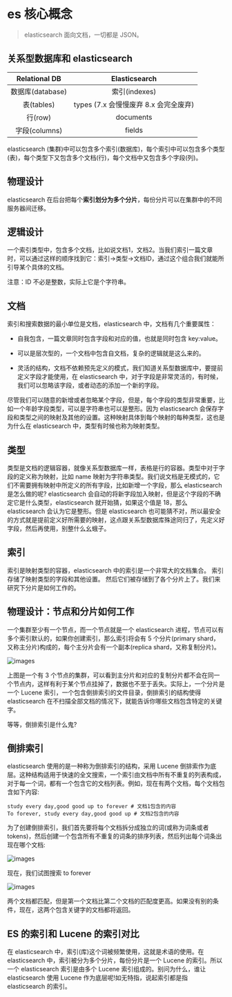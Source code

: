 # es 核心概念

> elasticsearch 面向文档，一切都是 JSON。

## 关系型数据库和 elasticsearch

| Relational DB | Elasticsearch |
| :-----------: | :-----------: |
| 数据库(database) | 索引(indexes) |
| 表(tables) | types (7.x 会慢慢废弃 8.x 会完全废弃) |
| 行(row) | documents |
| 字段(columns) | fields |

elasticsearch (集群)中可以包含多个索引(数据库)，每个索引中可以包含多个类型(表)，每个类型下又包含多个文档(行)，每个文档中又包含多个字段(列)。

## 物理设计

elasticsearch 在后台把每个**索引划分为多个分片**，每份分片可以在集群中的不同服务器间迁移。

## 逻辑设计

一个索引类型中，包含多个文档，比如说文档1，文档2。当我们索引一篇文章时，可以通过这样的顺序找到它：索引->类型->文档ID，通过这个组合我们就能所引导某个具体的文档。

注意：ID 不必是整数，实际上它是个字符串。

## 文档
索引和搜索数据的最小单位是文档，elasticsearch 中，文档有几个重要属性：

+ 自我包含，一篇文章同时包含字段和对应的值，也就是同时包含 key:value。

+ 可以是层次型的，一个文档中包含自文档，复杂的逻辑就是这么来的。

+ 灵活的结构，文档不依赖预先定义的模式，我们知道关系型数据库中，要提前定义字段才能使用，在 elasticsearch 中，对于字段是非常灵活的，有时候，我们可以忽略该字段，或者动态的添加一个新的字段。

尽管我们可以随意的新增或者忽略某个字段，但是，每个字段的类型非常重要，比如一个年龄字段类型，可以是字符串也可以是整形。因为 elasticsearch 会保存字段和类型之间的映射及其他的设置。这种映射具体到每个映射的每种类型，这也是为什么在 elasticsearch 中，类型有时候也称为映射类型。

## 类型

类型是文档的逻辑容器，就像关系型数据库一样，表格是行的容器。类型中对于字段的定义称为映射，比如 name 映射为字符串类型。我们说文档是无模式的，它们不需要拥有映射中所定义的所有字段，比如新增一个字段，那么 elasticsearch 是怎么做的呢? elasticsearch 会自动的将新字段加入映射，但是这个字段的不确定它是什么类型，elasticsearch 就开始猜，如果这个值是 18，那么 elasticsearch 会认为它是整形。但是 elasticsearch 也可能猜不对，所以最安全的方式就是提前定义好所需要的映射，这点跟关系型数据库殊途同归了，先定义好字段，然后再使用，别整什么幺蛾子。

## 索引

索引是映射类型的容器，elasticsearch 中的索引是一个非常大的文档集合。 索引存储了映射类型的字段和其他设置。 然后它们被存储到了各个分片上了。我们来研究下分片是如何工作的。

## 物理设计：节点和分片如何工作

一个集群至少有一个节点，而一个节点就是一个 elasticsearch 进程，节点可以有多个索引默认的，如果你创建索引，那么索引将会有 5 个分片(primary shard，又称主分片)构成的，每个主分片会有一个副本(replica shard，又称复制分片)。

![images](https://github.com/TomatoZ7/notes-of-tz/blob/master/images/EScore1.png)

上图是一个有 3 个节点的集群，可以看到主分片和对应的复制分片都不会在同一个节点内，这样有利于某个节点挂掉了，数据也不至于丢失。实际上，一个分片是一个 Lucene 索引，一个包含倒排索引的文件目录，倒排索引的结构使得 elasticsearch 在不扫描全部文档的情况下，就能告诉你哪些文档包含特定的关键字。

等等，倒排索引是什么鬼?

## 倒排索引

elasticsearch 使用的是一种称为倒排索引的结构，采用 Lucene 倒排索作为底层。这种结构适用于快速的全文搜索，一个索引由文档中所有不重复的列表构成，对于每一个词，都有一个包含它的文档列表。例如，现在有两个文档，每个文档包含如下内容: 

```
study every day,good good up to forever # 文档1包含的内容
To forever, study every day,good good up # 文档2包含的内容
```

为了创建倒排索引，我们首先要将每个文档拆分成独立的词(或称为词条或者 tokens)，然后创建一个包含所有不重复的词条的排序列表，然后列出每个词条出现在哪个文档:

![images](https://github.com/TomatoZ7/notes-of-tz/blob/master/images/EScore2.png)

现在，我们试图搜索 to forever

![images](https://github.com/TomatoZ7/notes-of-tz/blob/master/images/EScore3.png)

两个文档都匹配，但是第一个文档比第二个文档的匹配度更高。如果没有别的条件，现在，这两个包含关键字的文档都将返回。

## ES 的索引和 Lucene 的索引对比

在 elasticsearch 中，索引(库)这个词被频繁使用，这就是术语的使用。在 elasticsearch 中，索引被分为多个分片，每份分片是一个 Lucene 的索引。所以一个 elasticsearch 索引是由多个 Lucene 索引组成的。别问为什么，谁让 elasticsearch 使用 Lucene 作为底层呢!如无特指，说起索引都是指 elasticsearch 的索引。